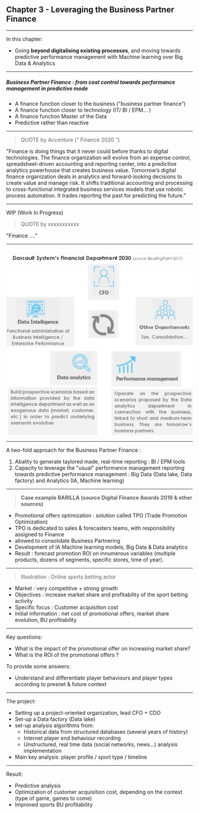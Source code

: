 ## Chapter 3 - Leveraging the Business Partner Finance

----

In this chapter:
- Going **beyond digitalising existing processes**, and moving towards predictive performance management with Machine learning over Big Data & Analytics

----

##### Business Partner Finance : from cost control towards performance management in predictive mode

- A finance function closer to the business ("business partner finance") 
- A finance function closer to technology (IT/ BI / EPM... )
- A finance function Master of the Data
- Predictive rather than reactive

----

> QUOTE by Accenture (" Finance 2020 ")  

"Finance is doing things that it never could before thanks to digital technologies. The finance organization will evolve from an expense control, spreadsheet-driven accounting and reporting center, into a predictive analytics powerhouse that creates business value. Tomorrow’s digital finance organization deals in analytics and forward-looking decisions to create value and manage risk. It shifts traditional accounting and processing to cross-functional integrated business services models that use robotic process automation. It trades reporting the past for predicting the future."

----

WIP (Work In Progress) 

> QUOTE by xxxxxxxxxxx 

"Finance ...."

----

<img src="images/dassault.png" style="background:none; border:none; box-shadow:none;"/>

----

A two-fold approach for the Business Partner Finance : 
1. Abality to generate taylored made, real-time reporting : BI / EPM tools 
2. Capacity to leverage the "usual" performance management reporting towards predictive performance management : Big Data (Data lake, Data factory) and Analytics (IA, Machine learning) 

----

> **Case example BARILLA (source Digital Finance Awards 2019 & other sources)**     

- Promotional offers optimization : solution called TPO (Trade Promotion Optimization)
- TPO is dedicated to sales & forecasters teams, with responsibility assigned to Finance
- allowed to consolidate Business Partnering
- Development of IA Machine learning models, Big Data & Data analytics
- Result : forecast promotion ROI on innumerous variables (multiple products, dozens of segments, specific stores, time of year).

----

> Illustration : Online sports betting actor     

- Market : very competitive + strong growth
- Objectives : increase market share and profitability of the sport betting activity
- Specific focus : Customer acquisition cost 
- Initial information : net cost of promotional offers, market share evolution, BU profitability

----

Key questions: 
- What is the impact of the promotional offer on increasing market share? 
- What is the ROI of the promotional offers ?

To provide some answers:
- Understand and differentiate player behaviours and player types according to presnet & future context

----

The project:
- Setting up a project-oriented organization, lead CFO + CDO
- Set-up a Data factory (Data lake)
- set-up analysis algorithms from:
  - Historical data from structured databases (several years of history)
  - Internet player end behaviour recording
  - Unstructured, real time data (social networks, news…) analysis implementation
- Main key analysis: player profile / sport type / timeline

----

Result: 
- Predictive analysis
- Optimization of customer acquisition cost, depending on the context (type of game, games to come)
- Improved sports BU profitability
